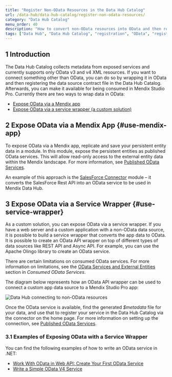 ```yaml
---
title: "Register Non-OData Resources in the Data Hub Catalog"
url: /data-hub/data-hub-catalog/register-non-odata-resources/
category: "Data Hub Catalog"
menu_order: 40
description: "How to convert non-OData resources into OData and then registered them in the Data Hub Catalog."
tags: ["Data Hub", "Data Hub Catalog", "registration", "OData", "register data"]
---
```


## 1 Introduction

The Data Hub Catalog collects metadata from exposed services and currently supports only OData v3 and v4 XML resources. If you want to connect something other than OData, you can do so by wrapping it in OData and then registering the data source contract file in the Data Hub Catalog. Afterwards, you can make it available for being consumed in Mendix Studio Pro. Currently there are two ways to wrap data in OData:

* [Expose OData via a Mendix app](#use-mendix-app)
* [Expose OData via a service wrapper (a custom solution)](#use-service-wrapper)

## 2 Expose OData via a Mendix App {#use-mendix-app}

To expose OData via a Mendix app, replicate and save your persistent entity data in a module. In this module, expose the persistent entities as published OData services. This will allow read-only access to the external entity data within the Mendix landscape. For more information, see [Published OData Services](/refguide/published-odata-services). 

An example of this approach is the [SalesForce Connector](https://marketplace.mendix.com/link/component/111393) module – it converts the SalesForce Rest API into an OData service to be used in Mendix Data Hub.


## 3 Expose OData via a Service Wrapper {#use-service-wrapper}

As a custom solution, you can expose OData via a service wrapper. If you have a web server and a custom application with a non-OData data source, it is possible to build a service wrapper that converts the app data to OData. It is possible to create an OData API wrapper on top of different types of data sources like REST API and Async API. For example, you can use the Apache Olingo library to create an OData service.

There are certain limitations on consumed OData services. For more information on limitations, see the [OData Services and External Entities](/refguide/consumed-odata-services#external-entities) section in *Consumed OData Services*. 

The diagram below represents how an OData API wrapper can be used to connect a custom app data source to a Mendix Studio Pro app:


![Data Hub connecting to non-OData resources](attachments/register-non-odata-resources/non-odata.png)


Once the OData service is available, find the generated *$metadata* file for your data, and use that to register your service in the Data Hub Catalog via the connector on the home page. For more information on setting up the connection, see [Published OData Services](/refguide/published-odata-services).


### 3.1 Examples of Exposing OData with a Service Wrapper

You can find the following examples of how to write an OData service in .NET: 

  * [Work With OData in Web API: Create Your First OData Service](https://www.c-sharpcorner.com/UploadFile/dacca2/work-with-odata-in-web-api-create-your-first-odata-service/)
  * [Write a Simple OData V4 Service](https://docs.microsoft.com/en-us/odata/webapi/getting-started)

